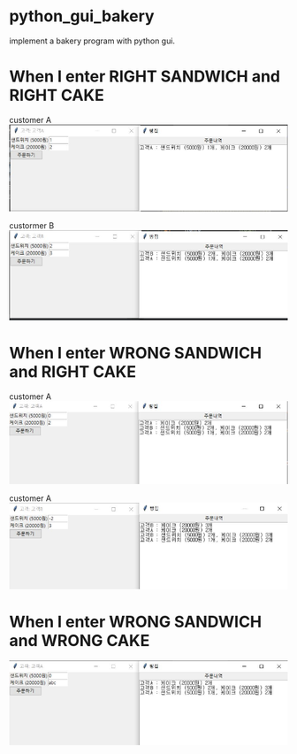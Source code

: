 # python_gui_bakery
implement a bakery program with python gui.


# When I enter RIGHT SANDWICH and RIGHT CAKE
customer A
![jpg_1](./img/1.jpg)

custormer B
![jpg_2](./img/2.jpg)


# When I enter WRONG SANDWICH and RIGHT CAKE
customer A
![jpg_3](./img/3.jpg)

customer A
![jpg_5](./img/5.jpg)


# When I enter WRONG SANDWICH and WRONG CAKE
![jpg_4](./img/4.jpg)


